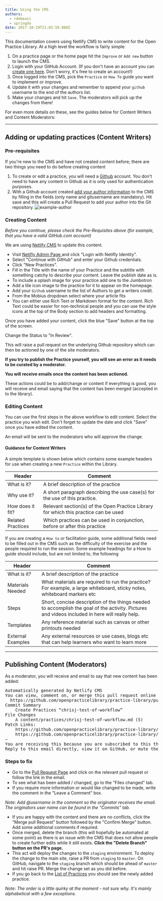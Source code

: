 ```yaml
---
title: Using the CMS
authors:
  - rdebeasi
  - springdo
date: 2017-10-19T21:03:59.000Z
---
```


This documentation covers using Netlify CMS to write content for the Open Practice Library. At a high level the workflow is fairly simple:

1. On a practice page or the home page hit the `Improve` or `Add new` button to launch the CMS.
1. Login with your GitHub Account. (If you don't have an account you can [create one here](https://github.com/join). Don't worry, it's free to create an account!)
1. Once logged into the CMS, pick the `Practice` or `How To` guide you want to implement or improve.
1. Update it with your changes and remember to append your `github` username to the end of the authors list.
1. Make your changes and hit `Save`. The moderators will pick up the changes from there!

For even more details on these, see the guides below for Content Writers and Content Moderators:

---

## Adding or updating practices (Content Writers)

### Pre-requisites
If you're new to the CMS and have not created content before; there are two things you need to do before creating content

1. To create or edit a practice, you will need a [Github](https://github.com) account. You don't need to have any content in Github as it is only used for authentication purposes.
2. With a Github account created [add your author information](https://openpracticelibrary.com/admin/#/collections/author/new) to the CMS by filling in the fields (only name and gitusername are mandatory). Hit save and this will create a Pull Request to add your author into the Git repository.
![example-author](/images/contributing/author.png)

### Creating Content

_Before you continue, please check the Pre-Requisites above (for example, that you have a valid GitHub.com account)_

We are using [Netlify CMS](https://www.netlifycms.org/) to update this content.

- Visit <a target="" href="https://openpracticelibrary.com/admin/">Netifly Admin Page </a> and click "Login with Netifly Identity".
- Select "Continue with GitHub" and enter your Github credentials.
- Click "New Practices".
- Fill in the Title with the name of your Practice and the subtitle with something catchy to describe your content. Leave the publish date as is.
- To include a splash image for your practice add one to the Jumbotron
- Add a tile icon image to the practice for it to appear on the homepage.
- Add your `Github` username to the list of Authors to get a writers credit.
- From the Mobius dropdown select where your article fits
- You can either use Rich Text or Markdown format for the content.  Rich Text could be easier for non-technical people and you can use the style icons at the top of the Body section to add headers and formatting.

Once you have added your content, click the blue "Save" button at the top of the screen.

Change the Status to "In Review".

This will raise a pull request on the underlying Github repository which can then be actioned by one of the site moderators.  

<b>If you try to publish the Practice yourself, you will see an error as it needs to be curated by a moderator.</b>

<b>You will receive emails once the content has been actioned. </b>

These actions could be to add/change or content if everything is good, you will receive and email saying that the content has been merged (accepted in to the library).

### Editing Content
You can use the first steps in the above workflow to edit content.  Select the practice you wish edit.  Don't forget to update the date and click "Save" once you have edited the content.  

An email will be sent to the moderators who will approve the change.

#### Guidance for Content Writers

A simple template is shown below which contains some example headers for use when creating a new `Practice` within the Library.

|Header|Comment|
|----------------|--------|
|What is it?| A brief description of the practice|
|Why use it?| A short paragraph describing the use case(s) for the use of this practice. |
|How does it fit? | Relevant section(s) of the Open Practice Library for which this practice can be used|
|Related Practices| Which practices can be used in conjunction, before or after this practice|

If you are creating a `How to` or facilitation guide, some additional fields need to be filled out in the CMS such as the difficulty of the exercise and the people required to run the session. Some example headings for a How to guide should include, but are not limited to, the following

|Header|Comment|
|----------------|--------|
|What is it?| A brief description of the practice|
|Materials Needed|What materials are required to run the practice? For example, a large whiteboard, sticky notes, whiteboard markers etc|
|Steps| Short, concise description of the things needed to accomplish the goal of the activity. Pictures and videos included in here will really help. |
|Templates| Any reference material such as canvas or other printouts needed|
|External Examples| Any external resources or use cases, blogs etc that can help learners who want to learn more|

---

## Publishing Content (Moderators)
As a moderator, you will receive and email to say that new content has been added:
<pre>
Automatically generated by Netlify CMS
You can view, comment on, or merge this pull request online at:
  https://github.com/openpracticelibrary/practice-library/pull/9
Commit Summary
    Create Practices “chrisj-test-of-workflow”
File Changes
    A content/practices/chrisj-test-of-workflow.md (5)
Patch Links:
    https://github.com/openpracticelibrary/practice-library/pull/9.patch
    https://github.com/openpracticelibrary/practice-library/pull/9.diff
—
You are receiving this because you are subscribed to this thread.
Reply to this email directly, view it on GitHub, or mute the thread.
</pre>

### Steps to fix
 - Go to the [Pull Request Page](https://github.com/openpracticelibrary/practice-library/pulls) and click on the relevant pull request or follow the link in the email.  
 - To see what has been added / changed, go to the "Files changed" tab.
 - If you require more information or would like changed to be made, write the comment in the "Leave a Comment" box.  

_Note: Add @username in the comment so the originator receives the email.  The originators user name can be found in the "Commits" tab._

 - If you are happy with the content and there are no conflicts, click the "Merge pull Request" button followed by the "Confirm Merge" button.  Add some additional comments if required.
 - Once merged, delete the branch (this will hopefully be automated at some point) as there is an issue with the CMS that does not allow people to create further edits while it still exists. <b>Click the "Delete Branch" button on the PR's page.</b>
 - This act will deploy the changes to the `staging` environment. To deploy the change to the main site, raise a PR from `staging` to `master`. On GitHub, navigate to the `staging` branch which should be ahead of `master` and hit raise PR. Merge the change set as you did before.
 - If you go back to the [List of Practices](https://openpracticelibrary.com/admin/#/collections/practices) you should see the newly added practice.

 <i>Note: The order is a little quirky at the moment - not sure why.  It's mainly alphabetical with a few exceptions.</i>